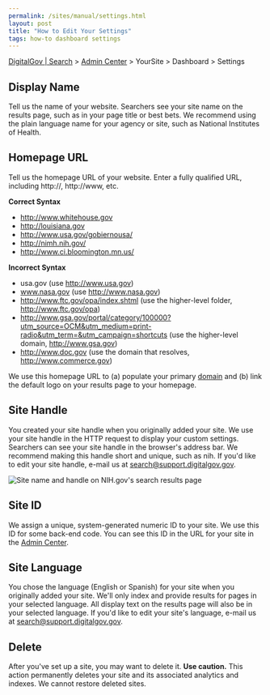 ```yaml
---
permalink: /sites/manual/settings.html
layout: post
title: "How to Edit Your Settings"
tags: how-to dashboard settings
---
```


[DigitalGov | Search](/index.html) > [Admin Center](https://search.usa.gov/sites/) > YourSite > Dashboard > Settings

## Display Name

Tell us the name of your website. Searchers see your site name on the results page, such as in your page title or best bets. We recommend using the plain language name for your agency or site, such as National Institutes of Health.

## Homepage URL

Tell us the homepage URL of your website. Enter a fully qualified URL, including http://, http://www, etc. 

**Correct Syntax**

* http://www.whitehouse.gov  
* http://louisiana.gov    
* http://www.usa.gov/gobiernousa/  
* http://nimh.nih.gov/  
* http://www.ci.bloomington.mn.us/   

**Incorrect Syntax**

* usa.gov (use http://www.usa.gov)  
* www.nasa.gov (use http://www.nasa.gov)  
* http://www.ftc.gov/opa/index.shtml (use the higher-level folder, http://www.ftc.gov/opa)  
* http://www.gsa.gov/portal/category/100000?utm_source=OCM&utm_medium=print-radio&utm_term=&utm_campaign=shortcuts (use the higher-level domain, http://www.gsa.gov)
* http://www.doc.gov (use the domain that resolves, http://www.commerce.gov)  

We use this homepage URL to (a) populate your primary [domain](/sites/manual/domains.html) and (b) link the default logo on your results page to your homepage.

## Site Handle

You created your site handle when you originally added your site. We use your site handle in the HTTP request to display your custom settings. Searchers can see your site handle in the browser's address bar. We recommend making this handle short and unique, such as nih. If you'd like to edit your site handle, e-mail us at <search@support.digitalgov.gov>.

![Site name and handle on NIH.gov's search results page](https://9fddeb862c037f6d2190-f1564c64756a8cfee25b6b19953b1d23.ssl.cf2.rackcdn.com/settings.png)

## Site ID

We assign a unique, system-generated numeric ID to your site. We use this ID for some back-end code. You can see this ID in the URL for your site in the [Admin Center](https://search.usa.gov/sites/).

## Site Language

You chose the language (English or Spanish) for your site when you originally added your site. We'll only index and provide results for pages in your selected language. All display text on the results page will also be in your selected language. If you'd like to edit your site's language, e-mail us at <search@support.digitalgov.gov>.

## Delete

After you've set up a site, you may want to delete it. **Use caution.** This action permanently deletes your site and its associated analytics and indexes. We cannot restore deleted sites.